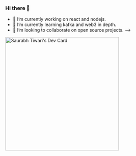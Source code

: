 ### Hi there 👋

- 🔭 I’m currently working on react and nodejs.
- 🌱 I’m currently learning kafka and web3 in depth.
- 👯 I’m looking to collaborate on open source projects.
-->

<a href="https://app.daily.dev/saurabhtiwari"><img src="https://api.daily.dev/devcards/v2/zXIJVRj3itEAQEwE2ARBv.png?type=default&r=664" width="356" alt="Saurabh Tiwari's Dev Card"/></a>
